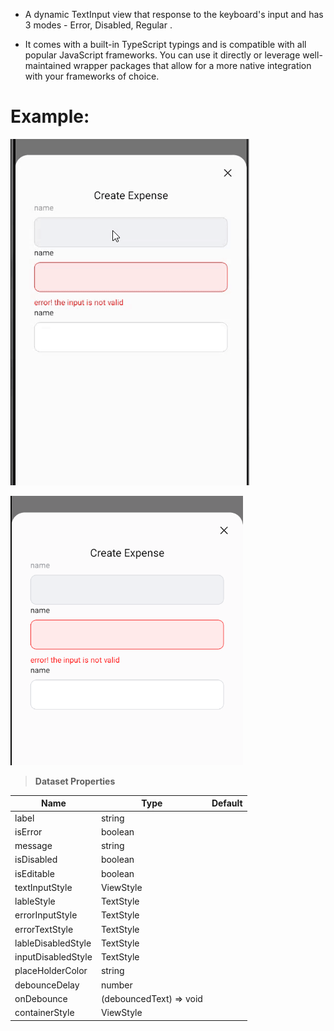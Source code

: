 - A dynamic TextInput view that response to the keyboard's input and has 3 modes - Error, Disabled, Regular .

- It comes with a built-in TypeScript typings and is compatible with all popular JavaScript frameworks. You can use it directly or leverage well-maintained wrapper packages that allow for a more native integration with your frameworks of choice.

# Example:

![ ](./assets/videos/example.gif)

![ ](./assets/images/example.png)

> **Dataset Properties**

| Name               | Type                    | Default |
| ------------------ | ----------------------- | ------- |
| label              | string                  |
| isError            | boolean                 |
| message            | string                  |
| isDisabled         | boolean                 |
| isEditable         | boolean                 |
| textInputStyle     | ViewStyle               |
| lableStyle         | TextStyle               |
| errorInputStyle    | TextStyle               |
| errorTextStyle     | TextStyle               |
| lableDisabledStyle | TextStyle               |
| inputDisabledStyle | TextStyle               |
| placeHolderColor   | string                  |
| debounceDelay      | number                  |
| onDebounce         | (debouncedText) => void |
| containerStyle     | ViewStyle               |
